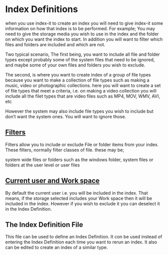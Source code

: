 # Index Definitions

when you use index-it to create an index you will need to give index-it some information on how that index is to be performed. For example; You may need to give the storage media you wish to use in the index and the folder on which you want the index to start. In addition you will want to filter which files and folders are included and which are not.

Two typical scenario, The first being, you want to include all file and folder types except probably some of the system files that need to be ignored, and maybe some of your own files and folders you wish to exclude.

The second, is where you want to create index of a group of file types because you want to make a collection of file types such as making a music, video or photographic collections. here you will want to create a set of file types that meet a criteria, i.e. on making a video collection you will include all the filet types that are video files such as MP4, MOV, WMV, AVI, etc

However the system may also include file types you wish to include but don’t want the system ones. You will want to ignore those.

## [Filters](../user-guide/filters.md)

Filters allow you to include or exclude File or folder items from your index. These filters, normally filter classes of file. these may be;

system wide files or folders such as the windows folder, system files or folders at the user level or user files

## [Current user and Work space](../user-guide/current-user-and-work-space.md)

By default the current user i.e. you will be included in the index. That means, if the storage selected includes your Work space then it will be included in the index. However if you wish to exclude it you can deselect it in the Index Definition.

## The Index Definition File

This file can be used to define an Index Definition. It con be used instead of entering the Index Definition each time you want to rerun an index. It also can be edited to create an index of a similar type.